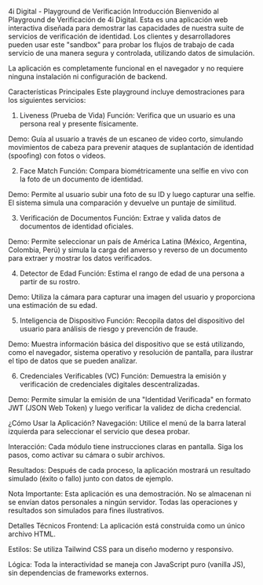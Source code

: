 4i Digital - Playground de Verificación
Introducción
Bienvenido al Playground de Verificación de 4i Digital. Esta es una aplicación web interactiva diseñada para demostrar las capacidades de nuestra suite de servicios de verificación de identidad. Los clientes y desarrolladores pueden usar este "sandbox" para probar los flujos de trabajo de cada servicio de una manera segura y controlada, utilizando datos de simulación.

La aplicación es completamente funcional en el navegador y no requiere ninguna instalación ni configuración de backend.

Características Principales
Este playground incluye demostraciones para los siguientes servicios:

1. Liveness (Prueba de Vida)
Función: Verifica que un usuario es una persona real y presente físicamente.

Demo: Guía al usuario a través de un escaneo de video corto, simulando movimientos de cabeza para prevenir ataques de suplantación de identidad (spoofing) con fotos o videos.

2. Face Match
Función: Compara biométricamente una selfie en vivo con la foto de un documento de identidad.

Demo: Permite al usuario subir una foto de su ID y luego capturar una selfie. El sistema simula una comparación y devuelve un puntaje de similitud.

3. Verificación de Documentos
Función: Extrae y valida datos de documentos de identidad oficiales.

Demo: Permite seleccionar un país de América Latina (México, Argentina, Colombia, Perú) y simula la carga del anverso y reverso de un documento para extraer y mostrar los datos verificados.

4. Detector de Edad
Función: Estima el rango de edad de una persona a partir de su rostro.

Demo: Utiliza la cámara para capturar una imagen del usuario y proporciona una estimación de su edad.

5. Inteligencia de Dispositivo
Función: Recopila datos del dispositivo del usuario para análisis de riesgo y prevención de fraude.

Demo: Muestra información básica del dispositivo que se está utilizando, como el navegador, sistema operativo y resolución de pantalla, para ilustrar el tipo de datos que se pueden analizar.

6. Credenciales Verificables (VC)
Función: Demuestra la emisión y verificación de credenciales digitales descentralizadas.

Demo: Permite simular la emisión de una "Identidad Verificada" en formato JWT (JSON Web Token) y luego verificar la validez de dicha credencial.

¿Cómo Usar la Aplicación?
Navegación: Utilice el menú de la barra lateral izquierda para seleccionar el servicio que desea probar.

Interacción: Cada módulo tiene instrucciones claras en pantalla. Siga los pasos, como activar su cámara o subir archivos.

Resultados: Después de cada proceso, la aplicación mostrará un resultado simulado (éxito o fallo) junto con datos de ejemplo.

Nota Importante: Esta aplicación es una demostración. No se almacenan ni se envían datos personales a ningún servidor. Todas las operaciones y resultados son simulados para fines ilustrativos.

Detalles Técnicos
Frontend: La aplicación está construida como un único archivo HTML.

Estilos: Se utiliza Tailwind CSS para un diseño moderno y responsivo.

Lógica: Toda la interactividad se maneja con JavaScript puro (vanilla JS), sin dependencias de frameworks externos.
